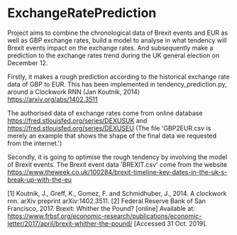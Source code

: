 # ExchangeRatePrediction

Project aims to combine the chronological data of Brexit events and EUR as well as GBP exchange rates, build a model to analyse in what tendency will Brexit events impact on the exchange rates. And subsequently make a prediction to the exchange rates trend during the UK general election on December 12.

Firstly, it makes a rough prediction according to the historical exchange rate data of GBP to EUR.
This has been implemented in tendency_prediction.py, around a Clockwork RNN (Jan Koutník, 2014) https://arxiv.org/abs/1402.3511

The authorised data of exchange rates come from online database https://fred.stlouisfed.org/series/DEXUSUK and https://fred.stlouisfed.org/series/DEXUSEU (The file 'GBP2EUR.csv is merely an example that shows the shape of the final data we requested from the internet.')

Secondly, it is going to optimise the rough tendency by involving the model of Brexit events.
The Brexit event data 'BREXIT.csv' come from the website https://www.theweek.co.uk/100284/brexit-timeline-key-dates-in-the-uk-s-break-up-with-the-eu

[1] Koutnik, J., Greff, K., Gomez, F. and Schmidhuber, J., 2014. A clockwork rnn. arXiv preprint arXiv:1402.3511.
[2] Federal Reserve Bank of San Francisco, 2017. Brexit: Whither the Pound? [online] Available at: https://www.frbsf.org/economic-research/publications/economic-letter/2017/april/brexit-whither-the-pound/ [Accessed 31 Oct. 2019].
